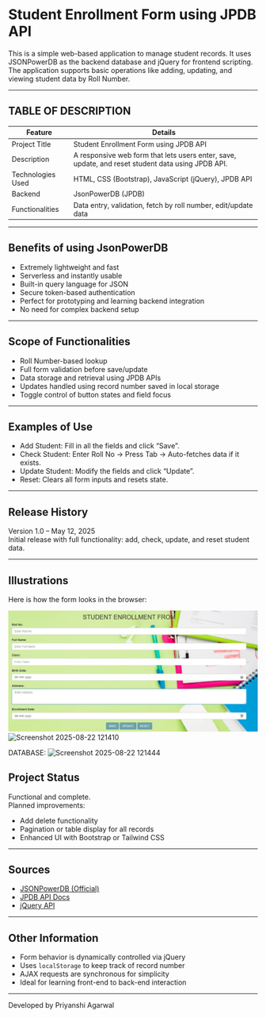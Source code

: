 # Student Enrollment Form using JPDB API

This is a simple web-based application to manage student records. It uses JSONPowerDB as the backend database and jQuery for frontend scripting. The application supports basic operations like adding, updating, and viewing student data by Roll Number.

---

## TABLE OF DESCRIPTION

| Feature              | Details                                                                 |
|----------------------|-------------------------------------------------------------------------|
|  Project Title     | Student Enrollment Form using JPDB API                                  |
|  Description       | A responsive web form that lets users enter, save, update, and reset student data using JPDB API. |
|  Technologies Used | HTML, CSS (Bootstrap), JavaScript (jQuery), JPDB API                     |
|  Backend           | JsonPowerDB (JPDB)                                                       |
|  Functionalities   | Data entry, validation, fetch by roll number, edit/update data          |

---


## Benefits of using JsonPowerDB

- Extremely lightweight and fast
- Serverless and instantly usable
- Built-in query language for JSON
- Secure token-based authentication
- Perfect for prototyping and learning backend integration
- No need for complex backend setup

---

## Scope of Functionalities

- Roll Number-based lookup
- Full form validation before save/update
- Data storage and retrieval using JPDB APIs
- Updates handled using record number saved in local storage
- Toggle control of button states and field focus

---

## Examples of Use

- Add Student: Fill in all the fields and click “Save”.
- Check Student: Enter Roll No → Press Tab → Auto-fetches data if it exists.
- Update Student: Modify the fields and click “Update”.
- Reset: Clears all form inputs and resets state.

---

## Release History

Version 1.0 – May 12, 2025  
Initial release with full functionality: add, check, update, and reset student data.

---

## Illustrations

Here is how the form looks in the browser:

![Screenshot 2025-08-22 121247](https://github.com/Priyanshiagarwal2006/Student-form/blob/main/Screenshot%202025-08-22%20121247.jpg)
![Screenshot 2025-08-22 121410](https://github.com/user-attachments/assets/09357841-3b72-4f49-9b03-de856f6f51f8)

DATABASE:
![Screenshot 2025-08-22 121444](https://github.com/user-attachments/assets/10fa8b6c-7963-42fa-b37a-1db4b8be43e3)

## Project Status

 Functional and complete.  
Planned improvements:
- Add delete functionality
- Pagination or table display for all records
- Enhanced UI with Bootstrap or Tailwind CSS

---

## Sources

- [JSONPowerDB (Official)](https://login2explore.com/)
- [JPDB API Docs](https://login2explore.com/jpdb/docs.html)
- [jQuery API](https://api.jquery.com/)


---

## Other Information

- Form behavior is dynamically controlled via jQuery
- Uses `localStorage` to keep track of record number
- AJAX requests are synchronous for simplicity
- Ideal for learning front-end to back-end interaction

---

Developed by Priyanshi Agarwal
